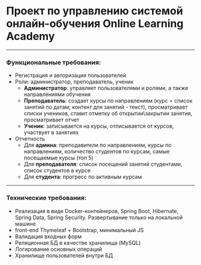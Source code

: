# Проект по управлению системой онлайн-обучения Online Learning Academy
---

### Функциональные требования:

* Регистрация и авторизация пользователей
* Роли: администратор, преподаватель, ученик
	+ **Администратор**: управляет пользователями и ролями, а также направлениями обучения
    + **Преподаватель**: создает курсы по направлениям (курс = список занятий по датам; контент для занятий - текст), просматривает списки учеников, ставит отметку об открытии\закрытии занятия, просматривает отчет
    + **Ученик**: записывается на курсы, отписывается от курсов, участвует в занятиях
* Отчетность
	+ Для **админа**: преподавители по направлениям, курсы по направлениям, количество студентов по курсам, самые посещаемые курсы (топ 5)
	+ Для **преподавателя**: список посещений занятий студентами, список студентов в курсе
	+ Для **студента**: прогресс по активным курсам

---
### Технические требования:

* Реализация в виде Docker-контейнеров, Spring Boot, Hibernate, Spring Data, Spring Security. Развертывание только на локальной машине
* front-end Thymeleaf + Bootstrap, минимальный JS
* Валидация входных форм
* Реляционная БД в качестве хранилища (MySQL)
* Логирование основных операций
* Хранилище пользователей внутри БД
